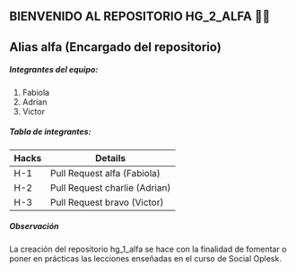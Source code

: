 ## **BIENVENIDO AL REPOSITORIO HG_2_ALFA** 👩‍💻

##  Alias alfa  (Encargado del repositorio)

#####  Integrantes del equipo: 
 1.  Fabiola
 2.  Adrian
 3.  Victor

 
#####  Tabla de integrantes:

|  Hacks |  Details |
| ------------ | ------------ |
| H-1  |  Pull Request alfa (Fabiola) |
| H-2   | Pull Request charlie (Adrian)  |
| H-3   | Pull Request bravo (Victor)  |


##### Observación

La creación del repositorio hg_1_alfa se hace con la finalidad de fomentar o poner en prácticas las lecciones enseñadas en el curso de Social Oplesk.
